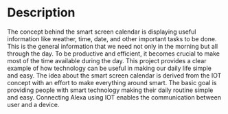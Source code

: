 # Description
The concept behind the smart screen calendar is displaying useful information like weather, time, date, and other important tasks to be done. This is the general information that we need not only in the morning but all through the day. To be productive and efficient, it becomes crucial to make most of the time available during the day. This project provides a clear example of how technology can be useful in making our daily life simple and easy.
The idea about the smart screen calendar is derived from the IOT concept with an effort to make everything around smart. The basic goal is providing people with smart technology making their daily routine simple and easy. Connecting Alexa using IOT enables the communication between user and a device.
